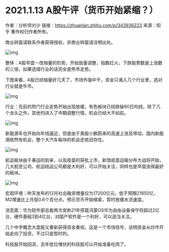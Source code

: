 # 2021.1.13 A股午评（货币开始紧缩？）

作者：分析师刘少
链接：https://zhuanlan.zhihu.com/p/343936223
来源：知乎
著作权归作者所有。

商业转载请联系作者获得授权，非商业转载请注明出处。


![img](https://pic3.zhimg.com/v2-82cf95a36860acd1e6e9b7e692ee40e6_720w.jpeg?source=d16d100b)

整体：A股早盘一改缩量的形势，开始放量调整，指数红火，下跌股票数是上涨数的三倍，如果选错行业的话完全是熊市走势。

下图来看，A股已经缩量好几天了，市场外强中干，资金只涌入几个行业里，选对行业就是牛市。

![img](https://pica.zhimg.com/v2-44df3ae28233512c5a2657d1cd49ad54_720w.jpg?source=d16d100b")

行业：先前的热门行业走势开始出现放缓，有色板块已经跌破60日均线，除了几个龙头之外，其他均进入了中期调整行情，机会已经大不如前。

![img](https://pic3.zhimg.com/v2-813c8de02306508c171e5adefccd6b06_720w.jpg?source=d16d100b")

新能源车也开始向年线逼近，但是由于美股小鹏蔚来的高速上涨及带动，国内新能源依然有机会，整个大汽车板块的机会还依旧存在。

![img](https://pic3.zhimg.com/v2-f7d8cd94421eb0b39c0ab30fd8de8f17_720w.jpg?source=d16d100b")

航运板块由于春运的到来，以及疫苗的获批上市，新馆疫苗运输分布大战将开始，几大航空公司、航运陆运公司都是大利好，可以开始关注，同样也是早盘涨得最好的板块。

![img](https://pica.zhimg.com/v2-76f20a054050760bc5df0df31962bb38_720w.jpg?source=d16d100b")

宏观环境：昨天发布的12月社会融资增量仅为17200亿元，低于预期21850亿，M2增速比上月低0.6个百分点，预示货币开始缩紧，暂时放缓水流速度。

消息面：华为软件部总裁再次宣称21年搭载鸿蒙OS华为自由设备保守将超过2亿台，硬件基础3到4亿台，对国产软件是一个利好，可以适当关注。

几个中字概念大盘股又重新获得资金重视，这是一个市场信号，说明资金从炒作开始走向了投资，不过只是暂时的。

科技股开始回流，去年低位埋伏的科技股可以开始准备吃肉了。

